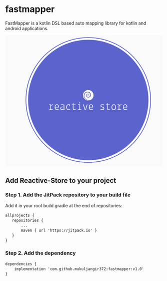 # fastmapper
FastMapper is a kotlin DSL based auto mapping library for kotlin and android applications.

![alt text](https://github.com/Mukuljangir372/Reactive-Store/blob/master/reactive-image.png)

## Add Reactive-Store to your project
### Step 1. Add the JitPack repository to your build file
Add it in your root build.gradle at the end of repositories:

``` 
allprojects {
   repositories {
       ...
       maven { url 'https://jitpack.io' }
   }
}
```

### Step 2. Add the dependency
```
dependencies {
    implementation 'com.github.mukuljangir372:fastmapper:v1.0'
}
```

